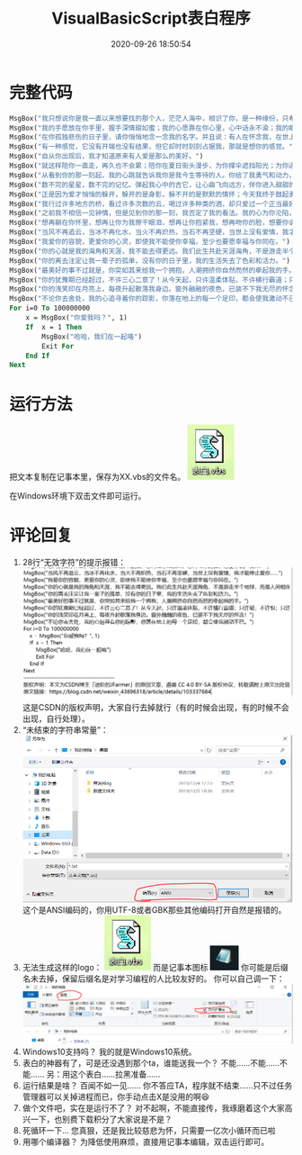 ﻿---
title: VisualBasicScript表白程序
date: 2020-09-26 18:50:54
summary: 本文分享一款整活儿向VisualBasicScript表白程序。
tags:
- VBScript
categories:
- VBScript
---

# 完整代码

```vb
MsgBox("我只想说你是我一直以来想要找的那个人，茫茫人海中，相识了你，是一种缘份，只希望用我的真诚，换取你的真情。")
MsgBox("我的手愿放在你手里，握手深情甜如蜜；我的心愿靠在你心里，心中话永不渝；我的眼愿看在你眼里，望一眼柔情时空也停。")
MsgBox("在你孤独悲伤的日子里，请你悄悄地念一念我的名字。并且说：有人在怀念我，在世上我活在一个人的心里。")
MsgBox("有一种感觉，它没有开端也没有结果，但它却时时刻刻占据我，那就是想你的感觉。")
MsgBox("自从你出现后，我才知道原来有人爱是那么的美好。")
MsgBox("就这样陪你一直走，再久也不会累；陪你在夏日街头漫步，为你撑伞遮挡阳光；为你递上一杯凉茶，让你倍感清凉。这个夏日，有你更美。")
MsgBox("从看到你的那一刻起，我的心跳就告诉我你是我今生等待的人。你给了我勇气和动力，我会用一生的努力来呵护这份心动的。")
MsgBox("数不完的星星，数不完的记忆。弹起我心中的吉它，让心曲飞向远方，伴你进入甜甜的梦乡。")
MsgBox("正是因为爱才悄悄的躲开，躲开的是身影，躲不开的是默默的情怀；今天我终于鼓起勇气，向你表达我的爱。")
MsgBox("我行过许多地方的桥，看过许多次数的云，喝过许多种类的酒，却只爱过一个正当最好年龄的人。")
MsgBox("之前我不相信一见钟情，但是见到你的那一刻，我否定了我的看法。我的心为你沦陷，从此只为你跳动。")
MsgBox("想再躺在你怀里，想再让你为我擦干眼泪，想再让你抱紧我，想再吻你的脸，想要你说声爱我！")
MsgBox("当风不再追云，当冰不再化水，当火不再炽热，当石不再坚硬，当世上没有爱情，我才能停止爱你……")
MsgBox("我爱你的容貌，更爱你的心灵，即使我不能使你幸福，至少也要愿幸福与你同在。")
MsgBox("你的心就是我的海角和天涯，我不能去得更远。我们此生共赴天涯海角，不是游走半个地球，而是人间相伴。")
MsgBox("你的离去注定让我一辈子的孤单，没有你的日子里，我的生活失去了色彩和活力。")
MsgBox("最美好的事不过就是，你突如其来给我一个拥抱，人潮拥挤你自然而然的牵起我的手。")
MsgBox("你的犹豫期已经超过，不许三心二意了！从今天起，只许温柔体贴，不许横行霸道；只许爱，不许恨；只许笑，不许哭。")
MsgBox("你的浅笑印在月亮上，每夜升起散落我身边。窗外融融的夜色，已装不下我无尽的怀念！")
MsgBox("不论你去舍处，我的心追寻着你的踪影，你落在地上的每一个足印，都会使我激动不已。")
For i=0 To 100000000
    x = MsgBox("你爱我吗？", 1)
    If  x = 1 Then
        MsgBox("哈哈，我们在一起咯")
        Exit For
    End If
Next
```

# 运行方法

把文本复制在记事本里，保存为XX.vbs的文件名。
![](../../../images/软件开发/VBScript/VisualBasicScript表白程序/1.png)

在Windows环境下双击文件即可运行。

# 评论回复

1. 28行“无效字符”的提示报错：
![](../../../images/软件开发/VBScript/VisualBasicScript表白程序/2.png)
这是CSDN的版权声明，大家自行去掉就行（有的时候会出现，有的时候不会出现，自行处理）。
2. “未结束的字符串常量”：
![](../../../images/软件开发/VBScript/VisualBasicScript表白程序/3.png)
这个是ANSI编码的，你用UTF-8或者GBK那些其他编码打开自然是报错的。
3. 无法生成这样的logo：
![](../../../images/软件开发/VBScript/VisualBasicScript表白程序/4.png)
而是记事本图标
![](../../../images/软件开发/VBScript/VisualBasicScript表白程序/5.png)
你可能是后缀名未去掉，保留后缀名是对学习编程的人比较友好的。
你可以自己调一下：
![](../../../images/软件开发/VBScript/VisualBasicScript表白程序/6.png)
4. Windows10支持吗？
  我的就是Windows10系统。
5.  表白的神器有了，可是还没遇到那个ta，谁能送我一个？
  不能……不能……不能……
  另：用这个表白……拉黑准备……
6. 运行结果是啥？
  百闻不如一见……
  你不答应TA，程序就不结束……只不过任务管理器可以关掉进程而已，你手动点击X是没用的啊😆
7. 做个文件吧，实在是运行不了？
  对不起啊，不能直接传，我琢磨着这个大家高兴一下，也别费下载积分了大家说是不是？
8. 死循环一下...
  您真狠，还是我比较慈悲为怀，只需要一亿次小循环而已啦
9. 用哪个编译器？
  为降低使用麻烦，直接用记事本编辑，双击运行即可。 
